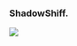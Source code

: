 ### ShadowShiff.

<img src="https://img.shields.io/badge/Python-7FFD4?style=for-the-badge&logo=Python&logoColor=yellow"/>
